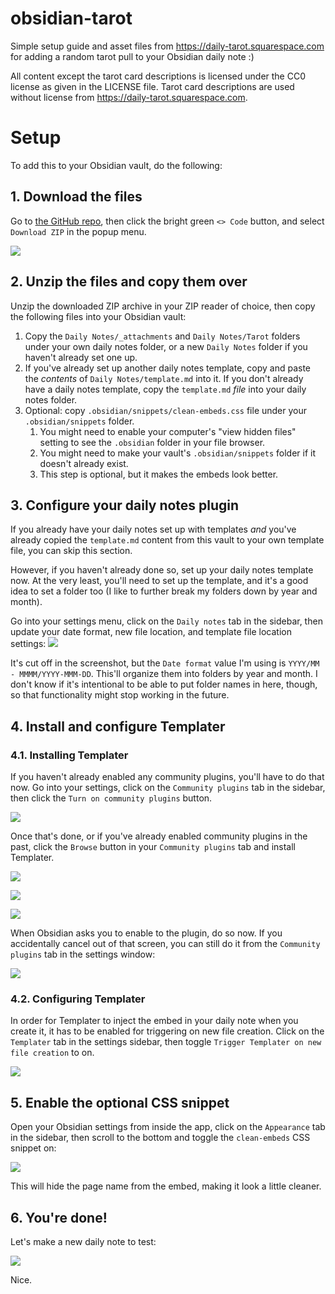 # obsidian-tarot
Simple setup guide and asset files from https://daily-tarot.squarespace.com for adding a random tarot pull to your Obsidian daily note :)

All content except the tarot card descriptions is licensed under the CC0 license as given in the LICENSE file. Tarot card descriptions are used without license from https://daily-tarot.squarespace.com.

# Setup
To add this to your Obsidian vault, do the following:

## 1. Download the files
Go to [the GitHub repo](https://github.com/jewelpit/obsidian-tarot), then click the bright green `<> Code` button, and select `Download ZIP` in the popup menu.

![](./_readme/download.png)

## 2. Unzip the files and copy them over
Unzip the downloaded ZIP archive in your ZIP reader of choice, then copy the following files into your Obsidian vault:

1. Copy the `Daily Notes/_attachments` and `Daily Notes/Tarot` folders under your own daily notes folder, or a new `Daily Notes` folder if you haven't already set one up.
2. If you've already set up another daily notes template, copy and paste the _contents_ of `Daily Notes/template.md` into it. If you don't already have a daily notes template, copy the `template.md` _file_ into your daily notes folder.
3. Optional: copy `.obsidian/snippets/clean-embeds.css` file under your `.obsidian/snippets` folder.
	1. You might need to enable your computer's "view hidden files" setting to see the `.obsidian` folder in your file browser.
	2. You might need to make your vault's `.obsidian/snippets` folder if it doesn't already exist.
	3. This step is optional, but it makes the embeds look better.

## 3. Configure your daily notes plugin
If you already have your daily notes set up with templates _and_ you've already copied the `template.md` content from this vault to your own template file, you can skip this section.

However, if you haven't already done so, set up your daily notes template now. At the very least, you'll need to set up the template, and it's a good idea to set a folder too (I like to further break my folders down by year and month).

Go into your settings menu, click on the `Daily notes` tab in the sidebar, then update your date format, new file location, and template file location settings:
![](./_readme/configure_daily_notes.png)

It's cut off in the screenshot, but the `Date format` value I'm using is `YYYY/MM - MMMM/YYYY-MMM-DD`. This'll organize them into folders by year and month. I don't know if it's intentional to be able to put folder names in here, though, so that functionality might stop working in the future.

## 4. Install and configure Templater
### 4.1. Installing Templater
If you haven't already enabled any community plugins, you'll have to do that now. Go into your settings, click on the `Community plugins` tab in the sidebar, then click the `Turn on community plugins` button.

![](./_readme/enable_community_plugins.png)

Once that's done, or if you've already enabled community plugins in the past, click the `Browse` button in your `Community plugins` tab and install Templater.

![](./_readme/browse_plugins.png)

![](./_readme/search_templater.png)

![](./_readme/install_templater.png)

When Obsidian asks you to enable to the plugin, do so now. If you accidentally cancel out of that screen, you can still do it from the `Community plugins` tab in the settings window:

![](./_readme/enable_templater.png)

### 4.2. Configuring Templater
In order for Templater to inject the embed in your daily note when you create it, it has to be enabled for triggering on new file creation. Click on the `Templater` tab in the settings sidebar, then toggle `Trigger Templater on new file creation` to on.

![](./_readme/trigger_on_new_file.png)

## 5. Enable the optional CSS snippet
Open your Obsidian settings from inside the app, click on the `Appearance` tab in the sidebar, then scroll to the bottom and toggle the `clean-embeds` CSS snippet on:

![](./_readme/enable_css.png)

This will hide the page name from the embed, making it look a little cleaner.

## 6. You're done!
Let's make a new daily note to test:

![](./_readme/all_done.png)

Nice.
